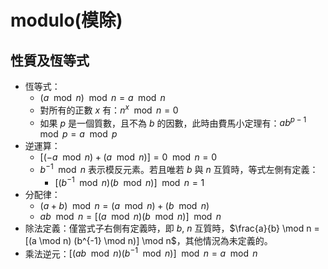 # modulo(模除)

## 性質及恆等式

- 恆等式：
  - $(a \mod n) \mod n = a \mod n$
  - 對所有的正數 $x$ 有：$n^x \mod n = 0$
  - 如果 $p$ 是一個質數，且不為 $b$ 的因數，此時由費馬小定理有：$ab^{p-1} \mod p = a \mod p$
- 逆運算：
  - $[(-a \mod n) + (a \mod n)] = 0 \mod n = 0$
  - $b^{-1} \mod n$ 表示模反元素。若且唯若 $b$ 與 $n$ 互質時，等式左側有定義：
    - $[(b^{-1} \mod n)(b \mod n)] \mod n = 1$
- 分配律：
  - $(a+b) \mod n = (a \mod n) + (b \mod n)$
  - $ab \mod n = [(a \mod n) (b \mod n)] \mod n$
- 除法定義：僅當式子右側有定義時，即 $b$, $n$ 互質時，$\frac{a}{b} \mod n = [(a \mod n) (b^{-1} \mod n)] \mod n$，其他情況為未定義的。
- 乘法逆元：$[(ab \mod n)(b^{-1} \mod n)] \mod n = a \mod n$
